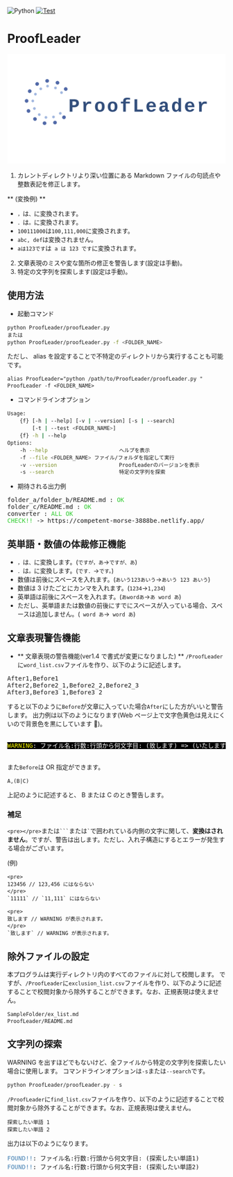 <!-- @format -->

![Python](https://img.shields.io/github/pipenv/locked/python-version/xryuseix/ProofLeader) [![Test](https://github.com/xryuseix/ProofLeader/actions/workflows/test.yml/badge.svg?branch=master)](https://github.com/xryuseix/ProofLeader/actions/workflows/test.yml)

# ProofLeader

![logo](./logo.png)

1. カレントディレクトリより深い位置にある Markdown ファイルの句読点や整数表記を修正します。

** (変換例) **

- `，`は`、`に変換されます。
- `．`は`。`に変換されます。
- `100111000`は`100,111,000`に変換されます。
- `abc, def`は変換されません。
- `aは123です`は` a は 123 です`に変換されます。

2. 文章表現のミスや変な箇所の修正を警告します(設定は手動)。
3. 特定の文字列を探索します(設定は手動)。

## 使用方法

- 起動コマンド

```sh
python ProofLeader/proofLeader.py
または
python ProofLeader/proofLeader.py -f <FOLDER_NAME>
```

ただし、 alias を設定することで不特定のディレクトリから実行することも可能です。

```
alias ProofLeader="python /path/to/ProofLeader/proofLeader.py "
ProofLeader -f <FOLDER_NAME>
```

- コマンドラインオプション

```sh
Usage:
    {f} [-h | --help] [-v | --version] [-s | --search]
        [-t | --test <FOLDER_NAME>]
    {f} -h | --help
Options:
    -h --help                       ヘルプを表示
    -f --file <FOLDER_NAME> ファイル/フォルダを指定して実行
    -v --version                    ProofLeaderのバージョンを表示
    -s --search                     特定の文字列を探索
```

- 期待される出力例

<pre>
folder_a/folder_b/README.md : <font color="LimeGreen">OK</font>
folder_c/README.md : <font color="LimeGreen">OK</font>
converter : <font color="LimeGreen">ALL OK</font>
<font color="LimeGreen">CHECK!!</font> -> https://competent-morse-3888be.netlify.app/
</pre>

## 英単語・数値の体裁修正機能

- `，`は`、`に変換します。(`ですが，あ`→`ですが、あ`)
- `．`は`。`に変換します。(`です．`→`です。`)
- 数値は前後にスペースを入れます。(`あいう123あいう`→`あいう 123 あいう`)
- 数値は 3 けたごとにカンマを入れます。(`1234`→`1,234`)
- 英単語は前後にスペースを入れます。(`あwordあ`→`あ word あ`)
- ただし、英単語または数値の前後にすでにスペースが入っている場合、スペースは追加しません。(` word あ`→` word あ`)

## 文章表現警告機能

- ** 文章表現の警告機能(ver1.4 で書式が変更になりました) **
  `/ProofLeader `に`word_list.csv`ファイルを作り、以下のように記述します。

<pre>
After1,Before1
After2,Before2_1,Before2_2,Before2_3
After3,Before3_1,Before3_2
</pre>

すると以下のように`Before`が文章に入っていた場合`After`にした方がいいと警告します。
出力例は以下のようになります(Web ページ上で文字色黄色は見えにくいので背景色を黒にしています )。

<pre>
<span style="background-color:#000000">
<font color="Yellow">WARNING</font><font color="White">: ファイル名:行数:行頭から何文字目: (致します) => (いたします)</font>
</span>
</pre>

また`Before`は OR 指定ができます。

```
A,(B|C)
```

上記のように記述すると、 B または C のとき警告します。

### 補足

`<pre></pre>`または` ``` `または`` ` ``で囲われている内側の文字に関して、**変換はされません**。ですが、警告は出します。ただし、入れ子構造にするとエラーが発生する場合がございます。

(例)

```
<pre>
123456 // 123,456 にはならない
</pre>
`11111` // `11,111` にはならない
```

```
<pre>
致します // WARNING が表示されます。
</pre>
`致します` // WARNING が表示されます。
```

## 除外ファイルの設定

本プログラムは実行ディレクトリ内のすべてのファイルに対して校閲します。
ですが、`/ProofLeader`に`exclusion_list.csv`ファイルを作り、以下のように記述することで校閲対象から除外することができます。なお、正規表現は使えません。

```
SampleFolder/ex_list.md
ProofLeader/README.md
```

## 文字列の探索

WARNING を出すほどでもないけど、全ファイルから特定の文字列を探索したい場合に使用します。
コマンドラインオプションは`-s`または`--search`です。

```sh
python ProofLeader/proofLeader.py - s
```

`/ProofLeader`に`find_list.csv`ファイルを作り、以下のように記述することで校閲対象から除外することができます。なお、正規表現は使えません。

```
探索したい単語 1
探索したい単語 2
```

出力は以下のようになります。

<pre>
<font color="SteelBlue">FOUND!!</font>: ファイル名:行数:行頭から何文字目: (探索したい単語1)
<font color="SteelBlue">FOUND!!</font>: ファイル名:行数:行頭から何文字目: (探索したい単語2)
</pre>
